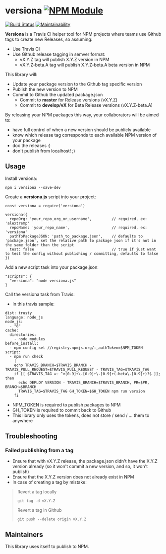 # versiona [![NPM Module](https://img.shields.io/npm/v/versiona.svg)](https://www.npmjs.com/package/versiona)

[![Build Status](https://travis-ci.org/alextremp/versiona.svg?branch=master)](https://travis-ci.org/alextremp/versiona)
[![Maintainability](https://api.codeclimate.com/v1/badges/c2ea0ca1472cb7af910f/maintainability)](https://codeclimate.com/github/alextremp/versiona/maintainability)

**Versiona** is a Travis CI helper tool for NPM projects where teams use Github tags to create new Releases, so assuming:

* Use Travis CI
* Use Github release tagging in semver format:
  * vX.Y.Z tag will publish X.Y.Z version in NPM
  * vX.Y.Z-beta.A tag will publish X.Y.Z-beta.A beta version in NPM
  
This library will:
* Update your package version to the Github tag specific version
* Publish the new version to NPM
* Commit to Github the updated package.json
  * Commit to **master** for Release versions (vX.Y.Z)
  * Commit to **develop/vX** for Beta Release versions (vX.Y.Z-beta.A)

By releasing your NPM packages this way, your collaborators will be aimed to:
* have full control of when a new version should be publicly available 
* know which release tag corresponds to each available NPM version of your package
* doc the releases :)
* don't publish from localhost! ;)

## Usage

Install versiona:

```
npm i versiona --save-dev
``` 

Create a **versiona.js** script into your project:

```
const versiona = require('versiona')

versiona({
  repoOrg: 'your_repo_org_or_username',         // required, ex: 'alextremp'
  repoName: 'your_repo_name',                   // required, ex: 'versiona'
  pathToPackageJSON: 'path_to_package.json',    // defaults to 'package.json', set the relative path to package json if it's not in the same folder than the script
  test: false                                   // true if just want to test the config without publishing / committing, defaults to false     
})
```

Add a new script task into your package.json:

```
"scripts": {
  "versiona": "node versiona.js"
}
```

Call the versiona task from Travis:

* In this travis sample:
```
dist: trusty
language: node_js
node_js:
  - "8"
cache:
  directories:
    - node_modules
before_install:
  - npm config set //registry.npmjs.org/:_authToken=$NPM_TOKEN
script:
  - npm run check
  - |
    echo TRAVIS_BRANCH=$TRAVIS_BRANCH - TRAVIS_PULL_REQUEST=$TRAVIS_PULL_REQUEST - TRAVIS_TAG=$TRAVIS_TAG
    if [[ $TRAVIS_TAG =~ ^v[0-9]+\.[0-9]+\.[0-9]+(-beta\.[0-9]+)?$ ]]; then
      echo DEPLOY VERSION - TRAVIS_BRANCH=$TRAVIS_BRANCH, PR=$PR, BRANCH=$BRANCH
      TRAVIS_TAG=$TRAVIS_TAG GH_TOKEN=$GH_TOKEN npm run version
    fi
```

  * NPM_TOKEN is required to publish packages to NPM
  * GH_TOKEN is required to commit back to Github
  * This library only uses the tokens, does not store / send / ... them to anywhere
  
 
## Troubleshooting

### Failed publishing from a tag

* Ensure that with vX.Y.Z release, the package.json didn't have the X.Y.Z version already (so it won't commit a new version, and so, it won't publish)
* Ensure that the X.Y.Z version does not already exist in NPM 
* In case of creating a tag by mistake:

>Revert a tag locally
>```
>git tag -d vX.Y.Z 
>```
>
>Revert a tag in Github
>```
>git push --delete origin vX.Y.Z
>```

## Maintainers

This library uses itself to publish to NPM.

